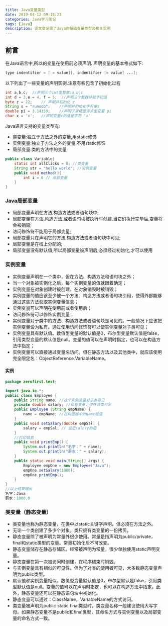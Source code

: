```yaml
---
title: Java变量类型
date: 2019-04-12 09:18:23
categories: Java学习笔记
tags: [Java]
description: 该文章记录了Java的基础变量类型及相关实例
---
```


## 前言

在Java语言中,所以的变量在使用前必须声明. 声明变量的基本格式如下:

```java
type indentifier = [ = value][, indentifier [= value] ...];
```

<!--more-->

以下列出了一些变量的声明实例.注意有些包含了初始化过程
```java
int a,b,c; 	//声明三个int型整数:a,b,c
int d = 3,e = 4, f = 5;  //声明三个整数并赋予初值
byte z = 22; 	// 声明并初始化 z
String s = "runoob";	//声明并初始化字符串s
double pi = 3.14159;	//声明了双精度浮点型变量 pi
char x = 'x';	//声明变量x的值是字符 'x'
```
Java语言支持的变量类型有:
- 类变量:独立于方法之外的变量,用static修饰
- 实例变量:独立于方法之外的变量,不用static修饰
- 局部变量:类的方法中的变量
```java
public class Variable{
    static int allClicks = 0; //类变量
    String str = "hello world"; //实例变量
    public void method(){
    	int i = 0 // 局部变量
    }
}
```
### Java局部变量
- 局部变量声明在方法,构造方法或者语句块中;
- 局部变量在方法,构造方法,或者语句块被执行时创建,当它们执行完毕后,变量将会被销毁;
- 访问修饰符不能用于局部变量;
- 局部变量只在声明它的方法,构造方法或者语句块中可见;
- 局部变量是在栈上分配的;
- 局部变量没有默认值,所以局部变量被声明后,必须经过初始化,才可以使用
### 实例变量
- 实例变量声明在一个类中，但在方法、构造方法和语句块之外；
- 当一个对象被实例化之后，每个实例变量的值就跟着确定；
- 实例变量在对象创建时被创建，在对象销毁时被销毁；
- 实例变量的值应该至少被一个方法、构造方法或者语句块引用，使得外部能够通过这些方法获取实例变量信息；
- 实例变量可以声明在使用前或者使用后；
- 访问修饰符可以修饰实例变量；
- 实例变量对于类中的方法、构造方法或者语句块是可见的。一般情况下应该把实例变量设为私有。通过使用访问修饰符可以使实例变量对子类可见；
- 实例变量具有默认值。数值型变量的默认值是0，布尔型变量默认值是false，引用类型变量的默认值是null。变量的值可以在声明时指定，也可以在构造方法中指定；
- 实例变量可以直接通过变量名访问。但在静态方法以及其他类中，就应该使用完全限定名：ObjectReference.VariableName。
#### 实例
```java
package zerofirst.test;

import java.io.*;
public class Employee {
	public String name; //这个实例变量对子类可见
	private double salary; //私有变量，仅在该类可见
	public Employee (String empName) {
		name = empName; //在构造器中对name赋值
	}
	public void setSalary(double empSal) {
		salary = empSal; // 设定salary的值
	}
	//打印信息
	public void printEmp() {
		System.out.println("名字：" + name);
		System.out.println("薪水：" + salary);
	}
	public static void main(String[] args) {
		Employee empOne = new Employee("Java");
		empOne.setSalary(1000);
		empOne.printEmp();
	}
}
//以上结果输出
名字：Java
薪水：1000.0
```
### 类变量（静态变量）
- 类变量也称为静态变量，在类中以static关键字声明，但必须在方法之外。
- 无论一个类创建了多少个对象，类只拥有类变量的一份拷贝。
- 静态变量除了被声明为常量外很少使用。常量是指声明为public/private，final和static类型的变量。常量初始化后不可改变。
- 静态变量储存在静态存储区。经常被声明为常量，很少单独使用static声明变量。
- 静态变量在第一次被访问时创建，在程序结束时销毁。
- 与实例变量具有相似的可见性。但为了对类的使用者可见，大多数静态变量声明为public类型。
- 默认值和实例变量相似。数值型变量默认值是0，布尔型默认是false，引用类型默认值是null。变量的值可以在声明时指定，也可以在构造方法中指定。此外，静态变量还可以在静态语句块中初始化。
- 静态变量可以通过：ClassName，VariableName的方式访问。
- 类变量被声明为public static final类型时，类变量名称一般建议使用大写字母。如果静态变量不是public和final类型，其命名方式与实例变量以及局部变量的命名方式一致。

